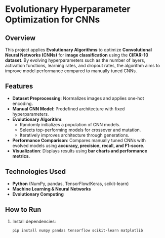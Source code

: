 # Evolutionary Hyperparameter Optimization for CNNs  

## Overview  
This project applies **Evolutionary Algorithms** to optimize **Convolutional Neural Networks (CNNs)** for **image classification** using the **CIFAR-10 dataset**. By evolving hyperparameters such as the number of layers, activation functions, learning rates, and dropout rates, the algorithm aims to improve model performance compared to manually tuned CNNs.  

## Features  
- **Dataset Preprocessing**: Normalizes images and applies one-hot encoding.  
- **Manual CNN Model**: Predefined architecture with fixed hyperparameters.  
- **Evolutionary Algorithm**:  
  - Randomly initializes a population of CNN models.  
  - Selects top-performing models for crossover and mutation.  
  - Iteratively improves architecture through generations.  
- **Performance Comparison**: Compares manually tuned CNNs with evolved models using **accuracy, precision, recall, and F1-score**.  
- **Visualization**: Displays results using **bar charts and performance metrics**.  

## Technologies Used  
- **Python** (NumPy, pandas, TensorFlow/Keras, scikit-learn)  
- **Machine Learning & Neural Networks**  
- **Evolutionary Computing**  

## How to Run  
1. Install dependencies:  
   ```sh
   pip install numpy pandas tensorflow scikit-learn matplotlib
